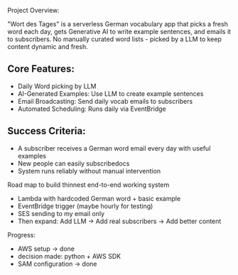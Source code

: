 Project Overview:

"Wort des Tages" is a serverless German vocabulary app that picks a fresh word each day, gets Generative AI to write example sentences, and emails it to subscribers. No manually curated word lists - picked by a LLM to keep content dynamic and fresh.

## Core Features:

- Daily Word picking by LLM
- AI-Generated Examples: Use LLM to create example sentences
- Email Broadcasting: Send daily vocab emails to subscribers
- Automated Scheduling: Runs daily via EventBridge

## Success Criteria:

- A subscriber receives a German word email every day with useful examples
- New people can easily subscribedocs
- System runs reliably without manual intervention

Road map to build thinnest end-to-end working system
- Lambda with hardcoded German word + basic example
- EventBridge trigger (maybe hourly for testing)
- SES sending to my email only
- Then expand: Add LLM → Add real subscribers → Add better content

Progress:
- AWS setup -> done
- decision made: python + AWS SDK
- SAM configuration -> done